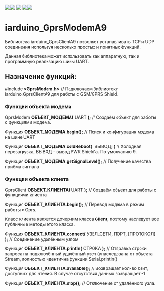 [![](https://iarduino.ru/img/logo.svg)](https://iarduino.ru)[![](https://wiki.iarduino.ru/img/git-shop.svg?3)](https://iarduino.ru) [![](https://wiki.iarduino.ru/img/git-wiki.svg?2)](https://wiki.iarduino.ru) [![](https://wiki.iarduino.ru/img/git-lesson.svg?2)](https://lesson.iarduino.ru)[![](https://wiki.iarduino.ru/img/git-forum.svg?2)](http://forum.trema.ru)

# iarduino\_GprsModemA9

Библиотека iarduino\_GprsClientA9 позволяет устанавливать TCP и UDP соединения используя несколько простых и понятных функций.

Данная библиотека может использовать как аппаратную, так и программную реализацию шины UART.

## Назначение функций:

\#include **\<GprsModem.h\>** // Подключаем библиотеку iarduino\_GprsClientA9 для работы с GSM/GPRS Shield.

### Функции объекта модема

GprsModem **ОБЪЕКТ\_МОДЕМА(** UART **);** // Создаём объект для работы с функциями модема.

Функция **ОБЪЕКТ\_МОДЕМА**.**begin();** // Поиск и конфигурация модема на шине UART

Функция **ОБЪЕКТ\_МОДЕМА**.**coldReboot(** \[ВЫВОД\] **)**  // Холодная перезагрузка, ВЫВОД - вывод PWR Shield'а. По умолчанию 9.

Функция **ОБЪЕКТ\_МОДЕМА**.**getSignalLevel();** // Получение качества приёма сигнала

### Функции объекта клиета


GprsClient **ОБЪЕКТ\_КЛИЕНТА(** UART **);** // Создаём объект для работы с функциями клиента

Функция **ОБЪЕКТ\_КЛИЕНТА**.**begin();** // Перевод модема в режим работы с Gprs.

Класс клиента является дочерним класса **Client**, поэтому наследует все публичные методы этого класса.

Функция **ОБЪЕКТ\_КЛИЕНТА**.**connect(** УЗЕЛ\_СЕТИ, ПОРТ, \[ПРОТОКОЛ\] **);** // Соединение удалённым узлом

Функция **ОБЪЕКТ\_КЛИЕНТА**.**println(** СТРОКА **);** // Отправка строки запроса на подключённый удалённый узел (унаследована от объекта Stream, полностью идентична функции Serial.println()

Функция **ОБЪЕКТ\_КЛИЕНТА**.**available();** // Возвращает кол-во байт, доступных для чтения. В случае отсутствия данных возвращает -1

Функция **ОБЪЕКТ\_КЛИЕНТА**.**stop();** // Отключение от удалённого узла.
